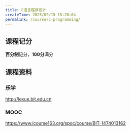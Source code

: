 ```yaml
---
title: C语言程序设计
createTime: 2025/09/15 15:28:04
permalink: /course/c-programming/
---
```


## 课程记分

**百分制**记分，**100分**满分

## 课程资料

### 乐学

<http://lexue.bit.edu.cn>

### MOOC

<https://www.icourse163.org/spoc/course/BIT-1474013162>
